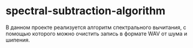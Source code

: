 # spectral-subtraction-algorithm
В данном проекте реализуется алгоритм спектрального вычитания, с помощью которого можно очистить запись в формате WAV от шума и шипения.
